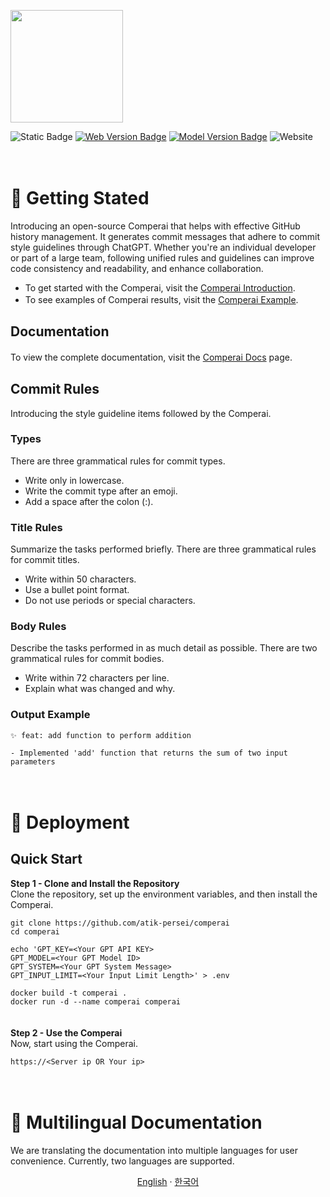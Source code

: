 <p align="left">
  <a href="https://comperai.org">
    <picture>
      <source media="(prefers-color-scheme: dark)" srcset="https://github.com/atik-persei/comperai/assets/145193070/d6796a9d-e953-43f1-a61e-5444fd8d717e">
      <img src="https://github.com/atik-persei/comperai/assets/145193070/d6796a9d-e953-43f1-a61e-5444fd8d717e" height="180">
    </picture>
  </a>
</p>

![Static Badge](https://img.shields.io/badge/vercel-black)
[![Web Version Badge](https://img.shields.io/badge/web%20version-0.1.0-blue)](http://localhost:3000/docs/getting-started/project-structure#%EB%AA%A8%EB%8D%B8)
[![Model Version Badge](https://img.shields.io/badge/model%20version-1.0.0-blue)](http://localhost:3000/docs/getting-started/project-structure#%EB%AA%A8%EB%8D%B8)
![Website](https://img.shields.io/website?url=https%3A%2F%2Fvercel.com&up_message=Up&down_message=down&link=https%3A%2F%2Fcomperai.org)

ㅤ  

# 📃 Getting Stated
Introducing an open-source Comperai that helps with effective GitHub history management.
It generates commit messages that adhere to commit style guidelines through ChatGPT.
Whether you're an individual developer or part of a large team, following unified rules and guidelines can improve code consistency and readability, and enhance collaboration.
- To get started with the Comperai, visit the [Comperai Introduction](https://comperai.org/docs/getting-started/introduction).
- To see examples of Comperai results, visit the [Comperai Example](https://comperai.org/docs/getting-started/example).
ㅤ  

## Documentation
To view the complete documentation, visit the [Comperai Docs](https://comperai.org/docs) page.
ㅤ  

## Commit Rules
Introducing the style guideline items followed by the Comperai.

### Types
There are three grammatical rules for commit types.
- Write only in lowercase.
- Write the commit type after an emoji.
- Add a space after the colon (:).

### Title Rules
Summarize the tasks performed briefly.
There are three grammatical rules for commit titles.
- Write within 50 characters.
- Use a bullet point format.
- Do not use periods or special characters.


### Body Rules
Describe the tasks performed in as much detail as possible.
There are two grammatical rules for commit bodies.
- Write within 72 characters per line.
- Explain what was changed and why.


### Output Example
```
✨ feat: add function to perform addition

- Implemented 'add' function that returns the sum of two input parameters
```

ㅤ  

# 📃 Deployment
## Quick Start
**Step 1 - Clone and Install the Repository**  
Clone the repository, set up the environment variables, and then install the Comperai.
```
git clone https://github.com/atik-persei/comperai
cd comperai

echo 'GPT_KEY=<Your GPT API KEY>
GPT_MODEL=<Your GPT Model ID>
GPT_SYSTEM=<Your GPT System Message>
GPT_INPUT_LIMIT=<Your Input Limit Length>' > .env

docker build -t comperai .
docker run -d --name comperai comperai
```
ㅤ  
**Step 2 - Use the Comperai**  
Now, start using the Comperai.
```
https://<Server ip OR Your ip>
```

ㅤ  

# 📃 Multilingual Documentation
We are translating the documentation into multiple languages for user convenience. Currently, two languages are supported.

<p align="center">
    <a href="https://github.com/atik-persei/comperai">English</a>
    · 
    <a href="/app/docs/README_kr.md">한국어</a>
</p>
